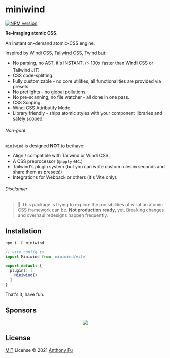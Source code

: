 # miniwind

[![NPM version](https://img.shields.io/npm/v/miniwind?color=a1b858&label=)](https://www.npmjs.com/package/miniwind)

**Re-imaging atomic CSS**.

An instant on-demand atomic-CSS engine.

Inspired by [Windi CSS](http://windicss.org/), [Tailwind CSS](https://tailwindcss.com/), [Twind](https://github.com/tw-in-js/twind) but:

- No parsing, no AST, it's INSTANT. (⚡️ 100x faster than Windi CSS or Tailwind JIT)
- CSS code-splitting.
- Fully customizable - no core utilities, all functionalities are provided via presets.
- No preflights - no global pollutions.
- No pre-scanning, no file watcher - all done in one pass.
- CSS Scoping.
- Windi CSS Attributify Mode.
- Library friendly - ships atomic styles with your component libraries and safely scoped.

###### Non-goal

`miniwind` is designed **NOT** to be/have:

- Align / compatible with Tailwind or Windi CSS.
- A CSS preprocessor (`@apply` etc.)
- Tailwind's plugin system (but you can write custom rules in seconds and share them as presets!)
- Integrations for Webpack or others (it's Vite only).

###### Disclamier

> 🧪 This package is trying to explore the possibilities of what an atomic CSS framework can be. **Not production ready**, yet. Breaking changes and overhaul redesigns happen frequently.

## Installation

```bash
npm i -D miniwind
```

```ts
// vite.config.ts
import Miniwind from 'miniwind/vite'

export default {
  plugins: [
    Miniwind()
  ]
}
```

That's it, have fun.

## Sponsors

<p align="center">
  <a href="https://cdn.jsdelivr.net/gh/antfu/static/sponsors.svg">
    <img src='https://cdn.jsdelivr.net/gh/antfu/static/sponsors.svg'/>
  </a>
</p>

## License

[MIT](./LICENSE) License © 2021 [Anthony Fu](https://github.com/antfu)
